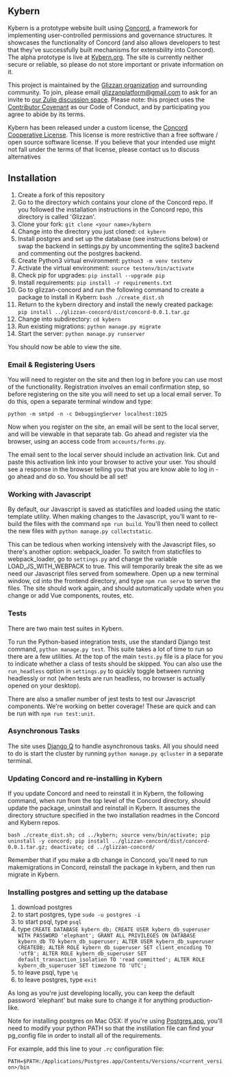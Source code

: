 ## Kybern

Kybern is a prototype website built using [Concord](https://github.com/glizzan/glizzan-concord), a framework for implementing user-controlled permissions and governance structures. It showcases the functionality of Concord (and also allows developers to test that they've successfully built mechanisms for extensbility into Concord). The alpha prototype is live at [Kybern.org](https://www.kybern.org/). The site is currently neither secure or reliable, so please do not store important or private information on it.

This project is maintained by the [Glizzan organization](https://www.glizzan.com/) and surrounding community. To join, please email glizzanplatform@gmail.com to ask for an invite to [our Zulip discussion space](https://glizzan.zulipchat.com/). Please note: this project uses the [Contributor Covenant](https://www.contributor-covenant.org/version/2/0/code_of_conduct/) as our Code of Conduct, and by participating you agree to abide by its terms.

Kybern has been released under a custom license, the [Concord Cooperative License](https://github.com/glizzan/kybern/blob/master/license.md). This license is more restrictive than a free software / open source software license. If you believe that your intended use might not fall under the terms of that license, please contact us to discuss alternatives

## Installation

1. Create a fork of this repository
1. Go to the directory which contains your clone of the Concord repo.  If you followed the installation instructions in the Concord repo, this directory is called 'Glizzan'.
1. Clone your fork: `git clone <your name>/kybern`
1. Change into the directory you just cloned: `cd kybern`
1. Install postgres and set up the database (see instructions below) or swap the backend in settings.py by uncommenting the sqlite3 backend and commenting out the postgres backend.
1. Create Python3 virtual environment: `python3 -m venv testenv`
1. Activate the virtual environment: `source testenv/bin/activate`
1. Check pip for upgrades: `pip install --upgrade pip`
1. Install requirements: `pip install -r requirements.txt`
1. Go to glizzan-concord and run the following command to create a package to install in Kybern: `bash ./create_dist.sh`
1. Return to the kybern directory and install the newly created package: `pip install ../glizzan-concord/dist/concord-0.0.1.tar.gz`
1. Change into subdirectory: `cd kybern`
1. Run existing migrations: `python manage.py migrate`
1. Start the server: `python manage.py runserver`

You should now be able to view the site.

### Email & Registering Users

You will need to register on the site and then log in before you can use most of the functionality.  Registration involves an email confirmation step, so before registering on the site you will need to set up a local email server.  To do this, open a separate terminal window and type:

`python -m smtpd -n -c DebuggingServer localhost:1025`

Now when you register on the site, an email will be sent to the local server, and will be viewable in that separate tab.  Go ahead and register via the browser, using an access code from `accounts/forms.py`.

The email sent to the local server should include an activation link. Cut and paste this activation link into your browser to active your user. You should see a response in the browser telling you that you are know able to log in - go ahead and do so.  You should be all set!

### Working with Javascript

By default, our Javascript is saved as staticfiles and loaded using the static template utility. When making changes to the Javascript, you'll want to re-build the files with the command `npm run build`. You'll then need to collect the new files with `python manage.py collectstatic`.

This can be tedious when working intensively with the Javascript files, so there's another option: webpack_loader. To switch from staticfiles to webpack_loader, go to `settings.py` and change the variable LOAD_JS_WITH_WEBPACK to true. This will temporarily break the site as we need our Javascript files served from somewhere. Open up a new terminal window, cd into the frontend directory, and type `npm run serve` to serve the files. The site should work again, and should automatically update when you change or add Vue components, routes, etc.

### Tests

There are two main test suites in Kybern.

To run the Python-based integration tests, use the standard Django test command, `python manage.py test`. This suite takes a lot of time to run so there are a few utilities. At the top of the main `tests.py` file is a place for you to indicate whether a class of tests should be skipped. You can also use the `run_headless` option in `settings.py` to quickly toggle between running headlessly or not (when tests are run headless, no browser is actually opened on your desktop).

There are also a smaller number of jest tests to test our Javascript components. We're working on better coverage! These are quick and can be run with `npm run test:unit`.

### Asynchronous Tasks

The site uses [Django Q](https://django-q.readthedocs.io/en/latest/index.html) to handle asynchronous tasks. All you should need to do is start the cluster by running `python manage.py qcluster` in a separate terminal.

### Updating Concord and re-installing in Kybern

If you update Concord and need to reinstall it in Kybern, the following command, when run from the top level of the Concord directory, should update the package, uninstall and reinstall in Kybern.  It assumes the directory structure specified in the two installation readmes in the Concord and Kybern repos.

`bash ./create_dist.sh; cd ../kybern; source venv/bin/activate; pip uninstall -y concord; pip install ../glizzan-concord/dist/concord-0.0.1.tar.gz; deactivate; cd ../glizzan-concord/`

Remember that if you make a db change in Concord, you'll need to run makemigrations in Concord, reinstall the package in kybern, and then run migrate in Kybern.

### Installing postgres and setting up the database

1. download postgres
1. to start postgres, type `sudo -u postgres -i`
1. to start psql, type `psql`
1. type `CREATE DATABASE kybern_db; CREATE USER kybern_db_superuser WITH PASSWORD 'elephant'; GRANT ALL PRIVILEGES ON DATABASE kybern_db TO kybern_db_superuser; ALTER USER kybern_db_superuser CREATEDB; ALTER ROLE kybern_db_superuser SET client_encoding TO 'utf8'; ALTER ROLE kybern_db_superuser SET default_transaction_isolation TO 'read committed'; ALTER ROLE kybern_db_superuser SET timezone TO 'UTC';`
1. to leave psql, type `\q`
1. to leave postgres, type `exit`

As long as you're just developing locally, you can keep the default password 'elephant' but make sure to change  it for anything production-like.

Note for installing postgres on Mac OSX: If you're using [Postgres.app](https://postgresapp.com/), you'll need to modify your python PATH so that the instillation file can find your pg_config file in order to install all of the requirements.

For example, add this line to your `.rc` configuration file:

`PATH=$PATH:/Applications/Postgres.app/Contents/Versions/<current_version>/bin`
